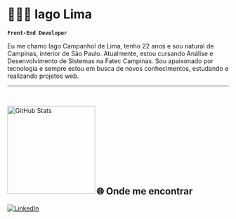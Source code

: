 # 🧑🏻‍💻 Iago Lima

**`Front-End Developer`**

Eu me chamo Iago Campanhol de Lima, tenho 22 anos e sou natural de Campinas, interior de São Paulo. Atualmente, estou cursando Análise e Desenvolvimento de Sistemas na Fatec Campinas. Sou apaixonado por tecnologia e sempre estou em busca de novos conhecimentos, estudando e realizando projetos web.

---
<br/>

<img 
      align="left" 
      alt="GitHub Stats" 
      height="200" 
      src="https://github-readme-stats.vercel.app/api/top-langs/?username=iagoclima22&theme=tokyonight&layout=compact&custom_title=Tecnologias&langs_count=9" 
  />

</p>

<br/><br/><br/><br/><br/><br/><br/><br/><br/>

## 🌐 Onde me encontrar
<p>
  <a href="https://www.linkedin.com/in/iago-lima-57124b247/" target="_blank"><img alt="LinkedIn" src="https://img.shields.io/badge/-Linkedin-%230077B5.svg?&style=for-the-badge&logo=linkedin&logoColor=white" /></a>
</p>
